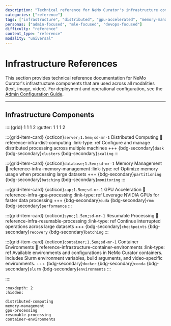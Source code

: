 ```yaml
---
description: "Technical reference for NeMo Curator's infrastructure components including distributed computing, memory management, and GPU acceleration"
categories: ["reference"]
tags: ["infrastructure", "distributed", "gpu-accelerated", "memory-management", "docker", "performance"]
personas: ["admin-focused", "mle-focused", "devops-focused"]
difficulty: "reference"
content_type: "reference"
modality: "universal"
---
```


# Infrastructure References

This section provides technical reference documentation for NeMo Curator's infrastructure components that are used across all modalities (text, image, video). For deployment and operational configuration, see the [Admin Configuration Guide](admin-config).

---

## Infrastructure Components

::::{grid} 1 1 1 2
:gutter: 1 1 1 2

:::{grid-item-card} {octicon}`server;1.5em;sd-mr-1` Distributed Computing
:link: reference-infra-dist-computing
:link-type: ref
Configure and manage distributed processing across multiple machines
+++
{bdg-secondary}`dask`
{bdg-secondary}`clusters`
{bdg-secondary}`scaling`
:::

:::{grid-item-card} {octicon}`database;1.5em;sd-mr-1` Memory Management
:link: reference-infra-memory-management
:link-type: ref
Optimize memory usage when processing large datasets
+++
{bdg-secondary}`partitioning`
{bdg-secondary}`batching`
{bdg-secondary}`monitoring`
:::

:::{grid-item-card} {octicon}`zap;1.5em;sd-mr-1` GPU Acceleration
:link: reference-infra-gpu-processing
:link-type: ref
Leverage NVIDIA GPUs for faster data processing
+++
{bdg-secondary}`cuda`
{bdg-secondary}`rmm`
{bdg-secondary}`performance`
:::

:::{grid-item-card} {octicon}`sync;1.5em;sd-mr-1` Resumable Processing
:link: reference-infra-resumable-processing
:link-type: ref
Continue interrupted operations across large datasets
+++
{bdg-secondary}`checkpoints`
{bdg-secondary}`recovery`
{bdg-secondary}`batching`
:::

:::{grid-item-card} {octicon}`container;1.5em;sd-mr-1` Container Environments
:link: reference-infrastructure-container-environments
:link-type: ref
Available environments and configurations in NeMo Curator containers. Includes Slurm environment variables, build arguments, and video-specific environments.
+++
{bdg-secondary}`docker`
{bdg-secondary}`conda`
{bdg-secondary}`slurm`
{bdg-secondary}`environments`
:::

::::

```{toctree}
:maxdepth: 2
:hidden:

distributed-computing
memory-management
gpu-processing
resumable-processing
container-environments
``` 